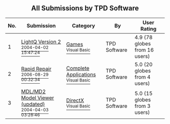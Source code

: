 ﻿<div align="center">

## All Submissions by TPD Software

</div>

No.  | Submission | Category | By   | User Rating
---- | ---------- | -------- | ---- | -----------
1 | [LightQ Version 2<br /><sup>2004-04-02 15:47:24</sup>](https://github.com/Planet-Source-Code/tpd-software-lightq-version-2__1-52815) | [Games<br /><sup>Visual Basic</sup>](../ByCategory/games__1-38.md) | TPD Software | 4.9 (78 globes from 16 users)
2 | [Rapid Repair<br /><sup>2006-08-29 00:32:34</sup>](https://github.com/Planet-Source-Code/tpd-software-rapid-repair__1-66402) | [Complete Applications<br /><sup>Visual Basic</sup>](../ByCategory/complete-applications__1-27.md) | TPD Software | 5.0 (20 globes from 4 users)
3 | [MDL/MD2 Model Viewer \(updated\)<br /><sup>2004-04-03 03:28:46</sup>](https://github.com/Planet-Source-Code/tpd-software-mdl-md2-model-viewer-updated__1-52912) | [DirectX<br /><sup>Visual Basic</sup>](../ByCategory/directx__1-44.md) | TPD Software | 5.0 (15 globes from 3 users)
